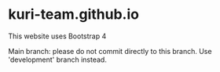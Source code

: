 # kuri-team.github.io

This website uses Bootstrap 4

Main branch: please do not commit directly to this branch. Use 'development' branch instead.
